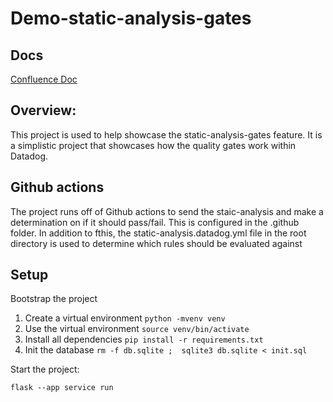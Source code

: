 # Demo-static-analysis-gates

## Docs
[Confluence Doc](https://datadoghq.atlassian.net/wiki/spaces/DE/pages/3061318175/Static+Analysis+Gates+Demo+App)

## Overview:
This project is used to help showcase the static-analysis-gates feature. It is a simplistic project that showcases how the quality gates work within Datadog. 

## Github actions
The project runs off of Github actions to send the staic-analysis and make a determination on if it should pass/fail. This is configured in the .github folder. In addition to fthis, the static-analysis.datadog.yml file in the root directory is used to determine which rules should be evaluated against

## Setup
Bootstrap the project

1. Create a virtual environment `python -mvenv venv`
2. Use the virtual environment `source venv/bin/activate`
3. Install all dependencies `pip install -r requirements.txt`
4. Init the database `rm -f db.sqlite ;  sqlite3 db.sqlite < init.sql`

Start the project:

```shell
flask --app service run
```
